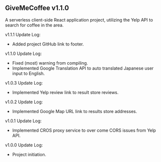 ## GiveMeCoffee v1.1.0

A serverless client-side React application project, utilizing the Yelp API to search for coffee in the area.

v1.1.1 Update Log:

- Added project GitHub link to footer.

v1.1.0 Update Log:

- Fixed (most) warning from compiling.
- Implemented Google Translation API to auto translated Japanese user input to English.

v1.0.3 Update Log:

- Implemented Yelp review link to result store reviews.

v1.0.2 Update Log:

- Implemented Google Map URL link to results store addresses.

v1.0.1 Update Log:

- Implemented CROS proxy service to over come CORS issues from Yelp API.

v1.0.0 Update Log:

- Project initiation.
